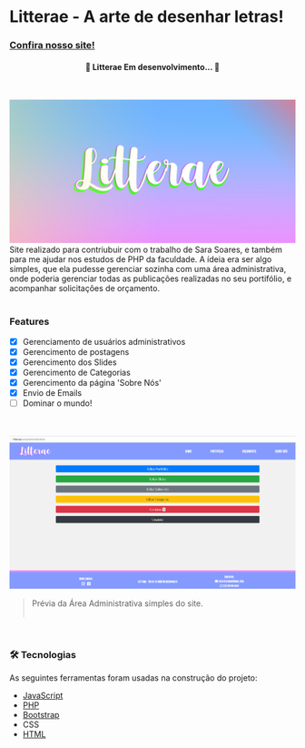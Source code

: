 # Litterae - A arte de desenhar letras!
  
 ### [Confira nosso site!](https:/litterae.ga/home)

<h4 align="center"> 
	🚧  Litterae Em desenvolvimento...  🚧
</h4>
<br>

![](Logo.jpg)
Site realizado para contriubuir com o trabalho de Sara Soares, e também para me ajudar nos estudos de PHP da faculdade.
A ídeia era ser algo simples, que ela pudesse gerenciar sozinha com uma área administrativa, onde poderia gerenciar todas as publicações realizadas no seu portifólio, e acompanhar solicitações de orçamento.
<br><br>

### Features

- [x] Gerenciamento de usuários administrativos 
- [x] Gerencimento de postagens
- [x] Gerencimento dos Slides
- [x] Gerencimento de Categorias
- [x] Gerencimento da página 'Sobre Nós'
- [x] Envio de Emails
- [ ] Dominar o mundo!

<br><br>
![](preview.gif)
>Prévia da Área Administrativa simples do site.<br><br>

<br>

### 🛠 Tecnologias

As seguintes ferramentas foram usadas na construção do projeto:

- [JavaScript](https://www.javascript.com/)
- [PHP](https://www.php.net/)
- [Bootstrap](https://getbootstrap.com/)
- CSS
- [HTML](https://html.com/)


